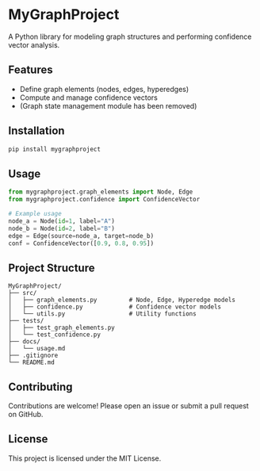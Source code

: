 # MyGraphProject

A Python library for modeling graph structures and performing confidence vector analysis.

## Features

- Define graph elements (nodes, edges, hyperedges)
- Compute and manage confidence vectors
- (Graph state management module has been removed)

## Installation

```bash
pip install mygraphproject
```

## Usage

```python
from mygraphproject.graph_elements import Node, Edge
from mygraphproject.confidence import ConfidenceVector

# Example usage
node_a = Node(id=1, label="A")
node_b = Node(id=2, label="B")
edge = Edge(source=node_a, target=node_b)
conf = ConfidenceVector([0.9, 0.8, 0.95])
```

## Project Structure

```text
MyGraphProject/
├── src/
│   ├── graph_elements.py         # Node, Edge, Hyperedge models
│   ├── confidence.py             # Confidence vector models
│   └── utils.py                  # Utility functions
├── tests/
│   ├── test_graph_elements.py
│   └── test_confidence.py
├── docs/
│   └── usage.md
├── .gitignore
└── README.md
```

## Contributing

Contributions are welcome! Please open an issue or submit a pull request on GitHub.

## License

This project is licensed under the MIT License.